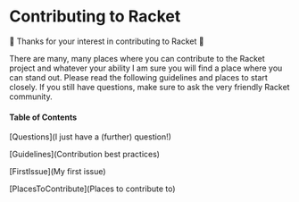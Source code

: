 # Contributing to Racket

:tada: Thanks for your interest in contributing to Racket :tada:

There are many, many places where you can contribute to the Racket project and whatever your ability I am sure you will find a place where you can stand out. Please read the following guidelines and places to start closely. If you still have questions, make sure to ask the very friendly Racket community.

#### Table of Contents

[Questions](I just have a (further) question!)

[Guidelines](Contribution best practices)

[FirstIssue](My first issue)

[PlacesToContribute](Places to contribute to)



